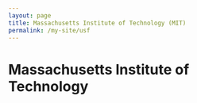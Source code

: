 ```yaml
---
layout: page
title: Massachusetts Institute of Technology (MIT)
permalink: /my-site/usf
---
```

# Massachusetts Institute of Technology
